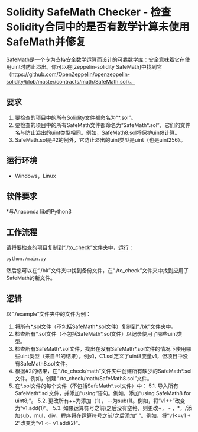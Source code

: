 # Solidity SafeMath Checker - 检查Solidity合同中的是否有数学计算未使用SafeMath并修复
SafeMath是一个专为支持安全数学运算而设计的可靠数学库：安全意味着它在使用uint时防止溢出。你可以在[zeppelin-solidity SafeMath]中找到它（https://github.com/OpenZeppelin/openzeppelin-solidity/blob/master/contracts/math/SafeMath.sol）。

## 要求
1. 要检查的项目中的所有Solidity文件都命名为“*.sol”。
2. 要检查的项目中的所有SafeMath文件都命名为“SafeMath*.sol”，它们的文件名与防止溢出的uint类型相同。例如，SafeMath8.sol将保护uint8计算。
3. SafeMath.sol是#2的例外，它防止溢出的uint类型是uint（也是uint256）。

## 运行环境
* Windows，Linux

## 软件要求
*与Anaconda lib的Python3

## 工作流程
请将要检查的项目复制到“./to_check”文件夹中，运行：
```shell
python./main.py
```
然后您可以在“./bk”文件夹中找到备份文件，在“./to_check”文件夹中找到应用了SafeMath的新文件。

## 逻辑
以“./example”文件夹中的文件为例：
1. 将所有*.sol文件（不包括SafeMath*.sol文件）复制到“./bk”文件夹中。
2. 检查所有*.sol文件（不包括SafeMath*.sol文件）以记录使用了哪些uint类型。
3. 检查所有SafeMath*.sol文件，找出在没有SafeMath*.sol文件的情况下使用哪些uint类型（来自#1的结果）。例如，C1.sol定义了uint8变量v1，但项目中没有SafeMath8.sol文件。
4. 根据#2的结果，在“./to_check/math”文件夹中创建所有缺少的SafeMath*.sol文件。例如，创建“./to_check/math/SafeMath8.sol”文件。
5. 在*.sol文件的每个文件（不包括SafeMath*.sol文件）中：
5.1. 导入所有SafeMath*.sol文件，并添加“using”语句。例如，添加“using SafeMath8 for uint8;”。
5.2. 更改所有++为添加（1）， --为sub(1)。例如，将“v1++”改变为“v1.add(1)”。
5.3. 如果运算符号之前/之后没有空格，则更改+， - ，*，/添加sub，mul，div，程序将在运算符号之前/之后添加“ ”。例如，将“v1<=v1 + 2”改变为“v1 <= v1.add(2)”。

